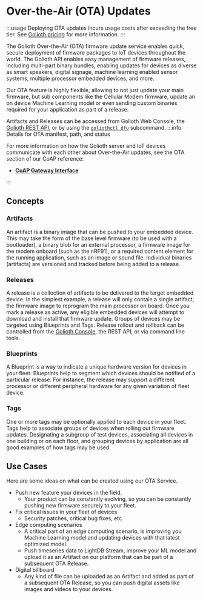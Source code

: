 # Over-the-Air (OTA) Updates

:::usage
Deploying OTA updates incurs usage costs after exceeding the free tier. See
[Golioth pricing](https://golioth.io/pricing) for more information.
:::

The Golioth Over-the-Air (OTA) firmware update service enables quick, secure
deployment of firmware packages to IoT devices throughout the world. The Golioth
API enables easy management of firmware releases, including multi-part binary
bundles, enabling updates for devices as diverse as smart speakers, digital
signage, machine learning enabled sensor systems, multiple processor embedded
devices, and more.

Our OTA feature is highly flexible, allowing to not just update your main
firmware, but sub components like the Cellular Modem firmware, update an on
device Machine Learning model or even sending custom binaries required for your
application as part of a release.

Artifacts and Releases can be accessed from Golioth Web Console, the [Golioth
REST API](/reference/rest-api/openapi), or by using the [`goliothctl
dfu`](/reference/command-line-tools/goliothctl/goliothctl_dfu) subcommand.
:::info Details for OTA manifest, path, and status

For more information on how the Golioth server and IoT devices communicate with
each other about Over-the-Air updates, see the OTA section of our CoAP
reference:

- [**CoAP Gateway Interface**](/reference/protocols/coap/ota)

:::

## Concepts

### Artifacts

An artifact is a binary image that can be pushed to your embedded device. This
may take the form of the base level firmware (to be used with a bootloader), a
binary blob for an external processor, a firmware image for the modem onboard
(such as the nRF91), or a required content element for the running application,
such as an image or sound file. Individual binaries (artifacts) are versioned
and tracked before being added to a release.

### Releases

A release is a collection of artifacts to be delivered to the target embedded
device. In the simplest example, a release will only contain a single artifact,
the firmware image to reprogram the main processor on board. Once you mark a
release as active, any eligible embedded devices will attempt to download and
install that firmware update. Groups of devices may be targeted using Blueprints
and Tags. Release rollout and rollback can be controlled from the [Golioth
Console](https://console.golioth.io), the REST API, or via command line tools.

### Blueprints

A Blueprint is a way to indicate a unique hardware version for devices in your
fleet. Blueprints help to segment which devices should be notified of a
particular release. For instance, the release may support a different processor
or different peripheral hardware for any given variation of fleet device.

### Tags

One or more tags may be optionally applied to each device in your fleet. Tags
help to associate groups of devices when rolling out firmware updates.
Designating a subgroup of test devices, associating all devices in one building
or on each floor, and grouping devices by application are all good examples of
how tags may be used.

## Use Cases

Here are some ideas on what can be created using our OTA Service.

- Push new feature your devices in the field.
  - Your product can be constantly evolving, so you can be constantly pushing
    new firmware securely to your fleet.
- Fix critical issues in your fleet of devices
  - Security patches, critical bug fixes, etc.
- Edge computing scenarios
  - A critical part of an edge computing scenario, is improving you Machine
    Learning model and updating devices with that latest optimized model.
  - Push timeseries data to LightDB Stream, improve your ML model and upload it
    as an Artifact on our platform that can be part of a subsequent OTA Release.
- Digital billboard
  - Any kind of file can be uploaded as an Artifact and added as part of a
    subsequent OTA Release, so you can push digital assets like images and
    videos to your devices.

